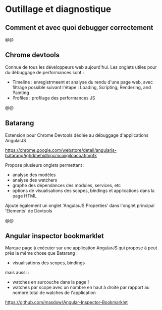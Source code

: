 # Outillage et diagnostique
Comment et avec quoi debugger correctement
---

@@
## Chrome devtools

Connue de tous les d&eacute;veloppeurs web aujourd'hui.
Les onglets utiles pour du d&eacute;buggage de performances sont :

- Timeline : enregistrmeent et analyse du rendu d'une page web, avec filtrage possible suivant l'&eacute;tape : Loading, Scripting, Rendering, and Painting
- Profiles : profilage des performances JS

@@
## Batarang

Extension pour Chrome Devtools d&eacute;di&eacute;e au d&eacute;buggage d'applications AngularJS

https://chrome.google.com/webstore/detail/angularjs-batarang/ighdmehidhipcmcojjgiloacoafjmpfk

Propose plusieurs onglets permettant :

- analyse des mod&egrave;les
- analyse des watchers
- graphe des d&eacute;pendances des modules, services, etc
- options de visualisations des scopes, bindings et applications dans la page HTML

Ajoute &eacute;galement un onglet 'AngularJS Properties' dans l'onglet principal 'Elements' de Devtools

@@
## Angular inspector bookmarklet

Marque page &agrave; ex&eacute;cuter sur une application AngularJS qui propose &agrave; peut pr&egrave;s la m&ecirc;me chose que Batarang :

- visualisations des scopes, bindings

mais aussi :

- watches en surcouche dans la page !
- watches par scope avec un nombre en haut &agrave; droite par rapport au nombre total de watches de l'application

https://github.com/maxdow/Angular-Inspector-Bookmarklet
